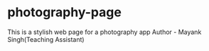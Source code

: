# photography-page
This is a stylish web page for a photography app
Author - Mayank Singh(Teaching Assistant)

